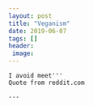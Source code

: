 ```yaml
---
layout: post
title: "Veganism"
date: 2019-06-07
tags: []
header:
 image:
---
```

```I am a social vegan.
I avoid meet'''
Quote from reddit.com

---
